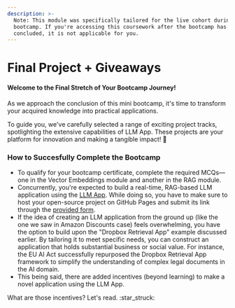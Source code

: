 ```yaml
---
description: >-
  Note: This module was specifically tailored for the live cohort during the
  bootcamp. If you're accessing this coursework after the bootcamp has
  concluded, it is not applicable for you.
---
```


# Final Project + Giveaways

#### Welcome to the Final Stretch of Your Bootcamp Journey!&#x20;

As we approach the conclusion of this mini bootcamp, it's time to transform your acquired knowledge into practical applications.&#x20;

To guide you, we've carefully selected a range of exciting project tracks, spotlighting the extensive capabilities of LLM App. These projects are your platform for innovation and making a tangible impact! 🌟

### How to Succesfully Complete the Bootcamp

* To qualify for your bootcamp certificate, complete the required MCQs—one in the Vector Embeddings module and another in the RAG module.&#x20;
* Concurrently, you're expected to build a real-time, RAG-based LLM application using the [LLM App](https://github.com/pathwaycom/llm-app). While doing so, you have to make sure to host your open-source project on GitHub Pages and submit its link through the [provided form](https://docs.google.com/forms/d/e/1FAIpQLSfeX1MPyUNmkSlnIMZZWurTsQLqFFjM-Gten29Zp1fOJPVEJA/viewform).
* If the idea of creating an LLM application from the ground up (like the one we saw in Amazon Discounts case) feels overwhelming, you have the option to build upon the "Dropbox Retrieval App" example discussed earlier. By tailoring it to meet specific needs, you can construct an application that holds substantial business or social value. For instance, the EU AI Act successfully repurposed the Dropbox Retrieval App framework to simplify the understanding of complex legal documents in the AI domain.
* This being said, there are added incentives (beyond learning) to make a novel application using the LLM App.&#x20;

What are those incentives? Let's read. :star\_struck:
